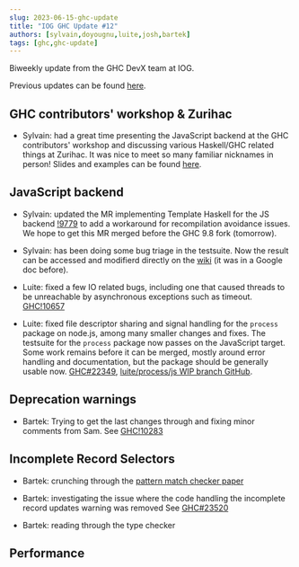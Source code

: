 ```yaml
---
slug: 2023-06-15-ghc-update
title: "IOG GHC Update #12"
authors: [sylvain,doyougnu,luite,josh,bartek]
tags: [ghc,ghc-update]
---
```


Biweekly update from the GHC DevX team at IOG.

Previous updates can be found [here](https://engineering.iog.io/tags/ghc-update).

## GHC contributors' workshop & Zurihac

- Sylvain: had a great time presenting the JavaScript backend at the GHC
  contributors' workshop and discussing various Haskell/GHC related things at
  Zurihac. It was nice to meet so many familiar nicknames in person!
  Slides and examples can be found [here](https://github.com/hsyl20/ghc-workshop-2023).

## JavaScript backend

- Sylvain: updated the MR implementing Template Haskell for the JS backend
  [!9779](https://gitlab.haskell.org/ghc/ghc/-/merge_requests/9779) to add
  a workaround for recompilation avoidance issues. We hope to get this MR merged
  before the GHC 9.8 fork (tomorrow).
 
- Sylvain: has been doing some bug triage in the testsuite. Now the result can
  be accessed and modifierd directly on the [wiki](https://gitlab.haskell.org/ghc/ghc/-/wikis/javascript-backend/bug_triage)
  (it was in a Google doc before).

- Luite: fixed a few IO related bugs, including one that caused threads to be
  unreachable by asynchronous exceptions such as timeout.
  [GHC!10657](https://gitlab.haskell.org/ghc/ghc/-/merge_requests/10657)
  
- Luite: fixed file descriptor sharing and signal handling for the `process` package
  on node.js, among many smaller changes and fixes. The testsuite for the `process`
  package now passes on the JavaScript target. Some work remains before it can be
  merged, mostly around error handling and documentation, but the package should be
  generally usable now.
  [GHC#22349](https://gitlab.haskell.org/ghc/ghc/-/issues/22349),
  [luite/process/js WIP branch GitHub](https://github.com/luite/process/tree/js).

## Deprecation warnings

- Bartek: Trying to get the last changes through and fixing minor comments from Sam.
  See [GHC!10283](https://gitlab.haskell.org/ghc/ghc/-/merge_requests/10283)

## Incomplete Record Selectors

- Bartek: crunching through the [pattern match checker paper](https://dl.acm.org/doi/pdf/10.1145/3408989)

- Bartek: investigating the issue where the code handling the incomplete record updates warning was removed
See [GHC#23520](https://gitlab.haskell.org/ghc/ghc/-/issues/23520)

- Bartek: reading through the type checker

## Performance

